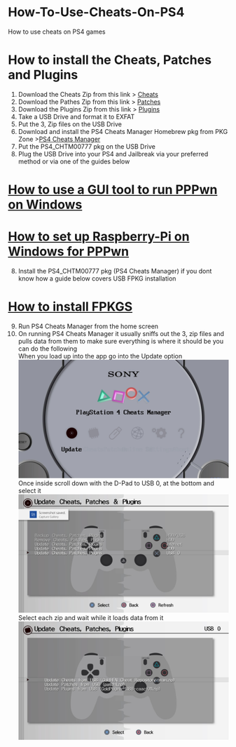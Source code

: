 # How-To-Use-Cheats-On-PS4
How to use cheats on PS4 games    

# How to install the Cheats, Patches and Plugins   
1. Download the Cheats Zip from this link > [Cheats](https://github.com/GoldHEN/GoldHEN_Cheat_Repository/archive/refs/heads/main.zip)        
2. Download the Pathes Zip from this link > [Patches](https://github.com/GoldHEN/GoldHEN_Patch_Repository/raw/gh-pages/patch1.zip)  
3. Download the Plugins Zip from this link > [Plugins](https://github.com/GoldHEN/GoldHEN_Plugins_Repository/releases/download/1.188/GoldPlugins-1.188-caacf011.zip)           
3. Take a USB Drive and format it to EXFAT        
4. Put the 3, Zip files on the USB Drive     
5. Download and install the PS4 Cheats Manager Homebrew pkg from PKG Zone >[PS4 Cheats Manager](https://pkg-zone.com/details/CHTM00777)   
6. Put the PS4_CHTM00777 pkg on the USB Drive    
7. Plug the USB Drive into your PS4 and Jailbreak via your preferred method or via one of the guides below   
# [How to use a GUI tool to run PPPwn on Windows](https://github.com/DrYenyen/PPPwnGo-Guide)    
# [How to set up Raspberry-Pi on Windows for PPPwn](https://github.com/DrYenyen/PPPwn-Setup-Guide-For-Raspberry-Pi)                  
8. Install the  PS4_CHTM00777 pkg (PS4 Cheats Manager)  if you dont know how a guide below covers USB FPKG installation    
# [How to install FPKGS](https://github.com/DrYenyen/How-To-Install-PS4-FPKGS)       
9. Run PS4 Cheats Manager from the home screen   
10. On running PS4 Cheats Manager it usually sniffs out the 3, zip files and pulls data from them to make sure everything is where it should be you can do the following   
When you load up into the app go into the Update option
![-](imgs/3.JPG)        
Once inside scroll down with the D-Pad to USB 0, at the bottom and select it
![-](imgs/4.JPG)     
Select each zip and wait while it loads data from it    
![-](imgs/6.JPG)       
